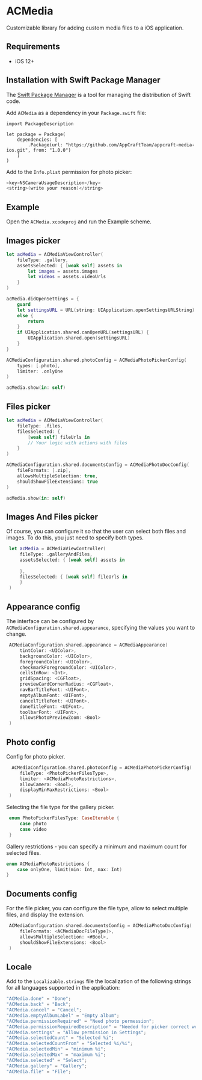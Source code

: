 # ACMedia
Customizable library for adding custom media files to a iOS application.

## Requirements
- iOS 12+

## Installation with Swift Package Manager

The [Swift Package Manager](https://swift.org/package-manager/) is a tool for managing the distribution of Swift code.

Add `ACMedia` as a dependency in your `Package.swift` file:

```
import PackageDescription

let package = Package(
    dependencies: [
        .Package(url: "https://github.com/AppCraftTeam/appcraft-media-ios.git", from: "1.0.0")
    ]
)
```

Add to the `Info.plist` permission for photo picker:

```swift
<key>NSCameraUsageDescription</key>
<string>(write your reason)</string>
   ```

## Example
Open the `ACMedia.xcodeproj` and run the Example scheme.

## Images picker
```swift
let acMedia = ACMediaViewController(
    fileType: .gallery,
    assetsSelected: { [weak self] assets in
        let images = assets.images
        let videos = assets.videoUrls
    }
)

acMedia.didOpenSettings = {
    guard
    let settingsURL = URL(string: UIApplication.openSettingsURLString)
    else {
        return
    }
    if UIApplication.shared.canOpenURL(settingsURL) {
        UIApplication.shared.open(settingsURL)
    }
}

ACMediaConfiguration.shared.photoConfig = ACMediaPhotoPickerConfig(
    types: [.photo],
    limiter: .onlyOne
)

acMedia.show(in: self)
  ```


## Files picker
```swift
let acMedia = ACMediaViewController(
    fileType: .files,
    filesSelected: {
        [weak self] fileUrls in
        // Your logic with actions with files
    }
)

ACMediaConfiguration.shared.documentsConfig = ACMediaPhotoDocConfig(
    fileFormats: [.zip],
    allowsMultipleSelection: true, 
    shouldShowFileExtensions: true
)

acMedia.show(in: self)
  ```

## Images And Files picker
Of course, you can configure it so that the user can select both files and images. To do this, you just need to specify both types.

```swift
 let acMedia = ACMediaViewController(
     fileType: .galleryAndFiles,
     assetsSelected: { [weak self] assets in
       
     },
     filesSelected: { [weak self] fileUrls in
     }
 )
  ```

## Appearance config
The interface can be configured by `ACMediaConfiguration.shared.appearance`, specifying the values you want to change.

```swift
 ACMediaConfiguration.shared.appearance = ACMediaAppearance(
     tintColor: <UIColor>,
     backgroundColor: <UIColor>,
     foregroundColor: <UIColor>,
     checkmarkForegroundColor: <UIColor>,
     cellsInRow: <Int>,
     gridSpacing: <CGFloat>,
     previewCardCornerRadius: <CGFloat>,
     navBarTitleFont: <UIFont>,
     emptyAlbumFont: <UIFont>,
     cancelTitleFont: <UIFont>,
     doneTitleFont: <UIFont>,
     toolbarFont: <UIFont>,
     allowsPhotoPreviewZoom: <Bool>
 )
   ```

## Photo config
Config for photo picker.

```swift
  ACMediaConfiguration.shared.photoConfig = ACMediaPhotoPickerConfig(
     fileType: <PhotoPickerFilesType>,
     limiter: <ACMediaPhotoRestrictions>,
     allowCamera: <Bool>,
     displayMinMaxRestrictions: <Bool>
 )
   ```

Selecting the file type for the gallery picker.

```swift
 enum PhotoPickerFilesType: CaseIterable {
     case photo
     case video
 }
   ```


Gallery restrictions - you can specify a minimum and maximum count for selected files.

```swift
enum ACMediaPhotoRestrictions {
    case onlyOne, limit(min: Int, max: Int)
}
   ```

## Documents config

For the file picker, you can configure the file type, allow to select multiple files, and display the extension.

```swift
 ACMediaConfiguration.shared.documentsConfig = ACMediaPhotoDocConfig(
     fileFormats: <ACMediaDocFileType]>,
     allowsMultipleSelection: <#Bool>,
     shouldShowFileExtensions: <Bool>
 )
   ```

## Locale
Add to the `Localizable.strings` file the localization of the following strings for all languages supported in the application:

```swift
"ACMedia.done" = "Done";
"ACMedia.back" = "Back";
"ACMedia.cancel" = "Cancel";
"ACMedia.emptyAlbumLabel" = "Empty album";
"ACMedia.permissionRequired" = "Need photo permession";
"ACMedia.permissionRequiredDescription" = "Needed for picker correct work";
"ACMedia.settings" = "Allow permission in Settings";
"ACMedia.selectedCount" = "Selected %i";
"ACMedia.selectedCountFrom" = "Selected %i/%i";
"ACMedia.selectedMin" = "minimum %i";
"ACMedia.selectedMax" = "maximum %i";
"ACMedia.selected" = "Select";
"ACMedia.gallery" = "Gallery";
"ACMedia.file" = "File";
   ```
